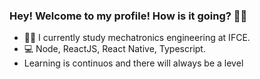 ### Hey! Welcome to my profile! How is it going? 👋😄

- 👨‍🎓 I currently study mechatronics engineering at IFCE.
- 💻 Node, ReactJS, React Native, Typescript.
- Learning is continuos and there will always be a level 
<!--
**linconllobo/linconllobo** is a ✨ _special_ ✨ repository because its `README.md` (this file) appears on your GitHub profile.

Here are some ideas to get you started:

- 🔭 I’m currently working on ...
- 🌱 I’m currently learning ...
- 👯 I’m looking to collaborate on ...
- 🤔 I’m looking for help with ...
- 💬 Ask me about ...
- 📫 How to reach me: ...
- 😄 Pronouns: ...
- ⚡ Fun fact: ...
-->
